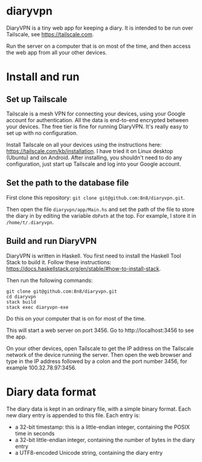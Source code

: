 # diaryvpn

DiaryVPN is a tiny web app for keeping a diary. It is intended to be run over Tailscale, see https://tailscale.com.

Run the server on a computer that is on most of the time, and then access the web app from all your other devices.

# Install and run

## Set up Tailscale

Tailscale is a mesh VPN for connecting your devices, using your Google account for authentication. All the data is end-to-end encrypted between your devices. The free tier is fine for running DiaryVPN. It's really easy to set up with no configuration.

Install Tailscale on all your devices using the instructions here: https://tailscale.com/kb/installation. I have tried it on Linux desktop (Ubuntu) and on Android. After installing, you shouldn't need to do any configuration, just start up Tailscale and log into your Google account.

## Set the path to the database file

First clone this repository: `git clone git@github.com:8n8/diaryvpn.git`.

Then open the file `diaryvpn/app/Main.hs` and set the path of the file to store the diary in by editing the variable `dbPath` at the top. For example, I store it in `/home/t/.diaryvpn`.

## Build and run DiaryVPN

DiaryVPN is written in Haskell. You first need to install the Haskell Tool Stack to build it. Follow these instructions: https://docs.haskellstack.org/en/stable/#how-to-install-stack.

Then run the following commands:

```
git clone git@github.com:8n8/diaryvpn.git
cd diaryvpn
stack build
stack exec diaryvpn-exe
```

Do this on your computer that is on for most of the time.

This will start a web server on port 3456. Go to http://localhost:3456 to see the app.

On your other devices, open Tailscale to get the IP address on the Tailscale network of the device running the server. Then open the web browser and type in the IP address followed by a colon and the port number 3456, for example 100.32.78.97:3456.

# Diary data format

The diary data is kept in an ordinary file, with a simple binary format. Each new diary entry is appended to this file. Each entry is:

- a 32-bit timestamp: this is a little-endian integer, containing the POSIX time in seconds
- a 32-bit little-endian integer, containing the number of bytes in the diary entry
- a UTF8-encoded Unicode string, containing the diary entry
